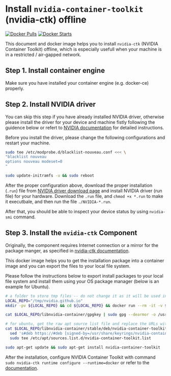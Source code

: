 # Install `nvidia-container-toolkit` (nvidia-ctk) offline

[![Docker Pulls](https://img.shields.io/docker/pulls/qpod/nvidia-ctk.svg)](https://hub.docker.com/r/qpod/nvidia-ctk)
[![Docker Starts](https://img.shields.io/docker/stars/qpod/nvidia-ctk.svg)](https://hub.docker.com/r/qpod/nvidia-ctk)

This document and docker image helps you to install `nvidia-ctk` (NVIDIA Container Toolkit) offline, which is especially usefull when your machine is in a restricted / air-gapped network.

## Step 1. Install container engine

Make sure you have installed your container engine (e.g. docker-ce) properly.

## Step 2. Install NVIDIA driver

You can skip this step if you have already installed NVIDIA driver,
otherwise please install the driver for your device and machine fistly following the guidence below or refert to [NVIDIA documentation](https://docs.nvidia.com/datacenter/tesla/tesla-installation-notes/index.html) for detailed instructions.

Before you install the driver, please change the following configurations and restart your machine.

```bash
sudo tee /etc/modprobe.d/blacklist-nouveau.conf <<< \
"blacklist nouveau
options nouveau modeset=0
"

sudo update-initramfs -u && sudo reboot
```

After the proper configuration above, download the proper installation (`.run`) file from [NVIDIA driver download page](https://www.nvidia.com/Download/index.aspx) and install NVIDIA driver (run file) for your hardware.
Download the `.run` file, and `chmod +x *.run` to make it executbale, and then run the file `./NVIDIA-*.run`.

After that, you should be able to inspect your device status by using `nvidia-smi` command.

## Step 3. Install the `nvidia-ctk` Component

Originally, the component requires Internet connection or a mirror for the package manger, as specified in [nvidia-ctk documentation](https://docs.nvidia.com/datacenter/cloud-native/container-toolkit/latest/install-guide.html).

This docker image helps you to get the installation package into a container image and you can export the files to your local file system.

Please follow the instructions below to export install packages to your local file system and install them using your OS package manager (below is an example for Ubuntu).

```bash
# a folder to store tmp files -- do not change it as it will be used in the file: /etc/apt/sources.list.d/nvidia-container-toolkit.list
LOCAL_REPO="/tmp/nvidia.github.io"
mkdir -pv ${LOCAL_REPO} && cd ${LOCAL_REPO} && docker run --rm -it -v $(pwd):/tmp qpod/nvidia-ctk

cat $LOCAL_REPO/libnvidia-container/gpgkey | sudo gpg --dearmor -o /usr/share/keyrings/nvidia-container-toolkit-keyring.gpg

# for ubuntu, get the raw apt source list file and replace the URLs with file system based files
cat $LOCAL_REPO/libnvidia-container/stable/deb/nvidia-container-toolkit.list | \
  sed 's#deb https://#deb [signed-by=/usr/share/keyrings/nvidia-container-toolkit-keyring.gpg] file:///tmp/#g' | \
  sudo tee /etc/apt/sources.list.d/nvidia-container-toolkit.list

sudo apt-get update && sudo apt-get install nvidia-container-toolkit
```

After the installation, configure NVIDIA Container Toolkit with command `sudo nvidia-ctk runtime configure --runtime=docker` or refer to the [documentation](https://docs.nvidia.com/datacenter/cloud-native/container-toolkit/latest/install-guide.html#configuration).

